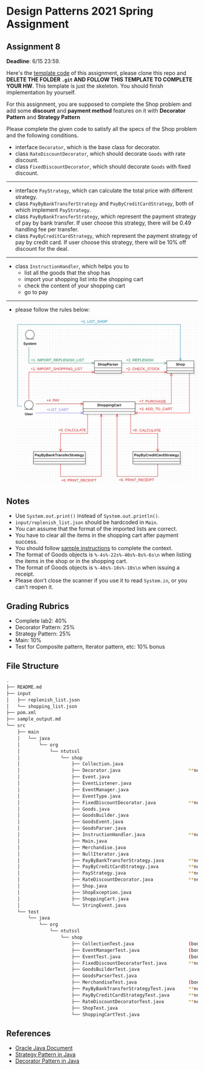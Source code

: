 # Design Patterns 2021 Spring Assignment

## Assignment 8

__Deadline__: 6/15 23:59.

Here's the
[template code](https://ssl-gitlab.csie.ntut.edu.tw/course/dp2021s_hw_template)
of this assignment, please clone this repo and __DELETE THE FOLDER `.git` AND
FOLLOW THIS TEMPLATE TO COMPLETE YOUR HW__. This template is just the skeleton.
You should finish implementation by yourself.

For this assignment, you are supposed to complete the Shop problem and add some
**discount** and **payment method** features on it with **Decorator Pattern**
and **Strategy Pattern**

Please complete the given code to satisfy all the specs of the Shop problem and
the following conditions.

- interface `Decorator`, which is the base class for decorator.
- class `RateDiscountDecorator`, which should decorate `Goods` with rate 
  discount.
- class `FixedDiscountDecorator`, which should decorate `Goods` with fixed     
  discount.
---
- interface `PayStrategy`, which can calculate the total price with different 
  strategy.
- class `PayByBankTransferStrategy` and `PayByCreditCardStrategy`, both of which
  implement `PayStrategy`.
- class `PayByBankTransferStrategy`, which represent the payment strategy of pay
  by bank transfer. If user choose this strategy, there will be 0.49 handling fee
  per transfer.
- class `PayByCreditCardStrategy`, which represent the payment strategy of pay
  by credit card. If user choose this strategy, there will be 10% off discount 
  for the deal.
---
- class `InstructionHandler`, which helps you to 
  - list all the goods that the shop has
  - import your shopping list into the shopping cart
  - check the content of your shopping cart
  - go to pay
---
  - please follow the rules below:

    ![events](./event_relationship.jpg "event relationship")


## Notes
- Use `System.out.print()` instead of `System.out.println()`.
- `input/replenish_list.json` should be hardcoded in `Main`.
- You can assume that the format of the imported lists are correct.
- You have to clear all the items in the shopping cart after payment success.
- You should follow [sample instructions](./hw8_sample_instructions.md) to complete
  the context.
- The format of Goods objects is `%-4s%-22s%-40s%-8s%-6s\n` when listing the 
  items in the shop or in the shopping cart.
- The format of Goods objects is `%-40s%-10s%-10s\n` when issuing a receipt.
- Please don't close the scanner if you use it to read `System.in`, or you can't
  reopen it.
  
## Grading Rubrics
- Complete lab2: 40%
- Decorator Pattern: 25%
- Strategy Pattern: 25%
- Main: 10%
- Test for Composite pattern, Iterator pattern, etc: 10% bonus

## File Structure
  ```bash
  .
  ├── README.md
  ├── input
  │   ├── replenish_list.json
  │   └── shopping_list.json
  ├── pom.xml
  ├── sample_output.md
  └── src
      ├── main
      │   └── java
      │       └── org
      │           └── ntutssl
      │               └── shop
      │                   ├── Collection.java
      │                   ├── Decorator.java                         **new**
      │                   ├── Event.java
      │                   ├── EventListener.java
      │                   ├── EventManager.java
      │                   ├── EventType.java
      │                   ├── FixedDiscountDecorator.java            **new**
      │                   ├── Goods.java
      │                   ├── GoodsBuilder.java
      │                   ├── GoodsEvent.java
      │                   ├── GoodsParser.java
      │                   ├── InstructionHandler.java                **new**
      │                   ├── Main.java
      │                   ├── Merchandise.java
      │                   ├── NullIterator.java
      │                   ├── PayByBankTransferStrategy.java         **new**
      │                   ├── PayByCreditCardStrategy.java           **new**
      │                   ├── PayStrategy.java                       **new**
      │                   ├── RateDiscountDecorator.java             **new**
      │                   ├── Shop.java
      │                   ├── ShopException.java
      │                   ├── ShoppingCart.java
      │                   └── StringEvent.java
      └── test
          └── java
              └── org
                  └── ntutssl
                      └── shop
                          ├── CollectionTest.java                    (bonus)
                          ├── EventManagerTest.java                  (bonus)
                          ├── EventTest.java                         (bonus)
                          ├── FixedDiscountDecoratorTest.java        **new**
                          ├── GoodsBuilderTest.java
                          ├── GoodsParserTest.java
                          ├── MerchandiseTest.java                   (bonus)
                          ├── PayByBankTransferStrategyTest.java     **new**
                          ├── PayByCreditCardStrategyTest.java       **new**
                          ├── RateDiscountDecoratorTest.java         **new**
                          ├── ShopTest.java
                          └── ShoppingCartTest.java
  ```

## References
- [Oracle Java Document](https://docs.oracle.com/en/java/javase/15/docs/api/index.html)
- [Strategy Pattern in Java](https://www.baeldung.com/java-strategy-pattern)
- [Decorator Pattern in Java](https://www.baeldung.com/java-decorator-pattern)